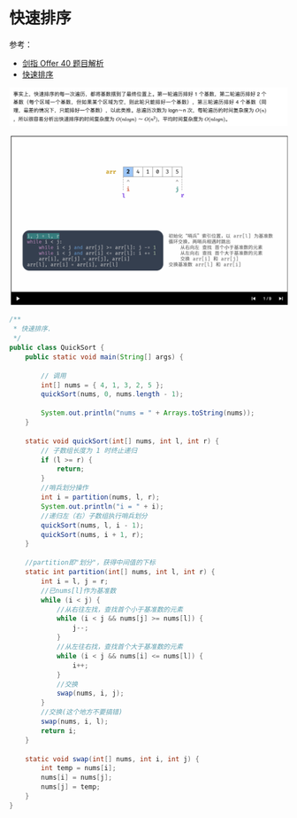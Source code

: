 # 快速排序

参考：

+ [剑指 Offer 40 题目解析](https://leetcode.cn/leetbook/read/illustration-of-algorithm/ohwddh/)
+ [快速排序](https://leetcode.cn/leetbook/read/sort-algorithms/eul7hm/)



![003](https://github.com/winfredzen/JavaEE-Basic/blob/master/Sort/images/003.png)

![002](https://github.com/winfredzen/JavaEE-Basic/blob/master/Sort/images/002.png)



```java
/**
 * 快速排序.
 */
public class QuickSort {
    public static void main(String[] args) {

        // 调用
        int[] nums = { 4, 1, 3, 2, 5 };
        quickSort(nums, 0, nums.length - 1);

        System.out.println("nums = " + Arrays.toString(nums));
    }

    static void quickSort(int[] nums, int l, int r) {
        // 子数组长度为 1 时终止递归
        if (l >= r) {
            return;
        }
        //哨兵划分操作
        int i = partition(nums, l, r);
        System.out.println("i = " + i);
        //递归左（右）子数组执行哨兵划分
        quickSort(nums, l, i - 1);
        quickSort(nums, i + 1, r);
    }

    //partition即"划分"，获得中间值的下标
    static int partition(int[] nums, int l, int r) {
        int i = l, j = r;
        //已nums[l]作为基准数
        while (i < j) {
            //从右往左找，查找首个小于基准数的元素
            while (i < j && nums[j] >= nums[l]) {
                j--;
            }
            //从左往右找，查找首个大于基准数的元素
            while (i < j && nums[i] <= nums[l]) {
                i++;
            }
            //交换
            swap(nums, i, j);
        }
        //交换(这个地方不要搞错)
        swap(nums, i, l);
        return i;
    }

    static void swap(int[] nums, int i, int j) {
        int temp = nums[i];
        nums[i] = nums[j];
        nums[j] = temp;
    }
}
```

